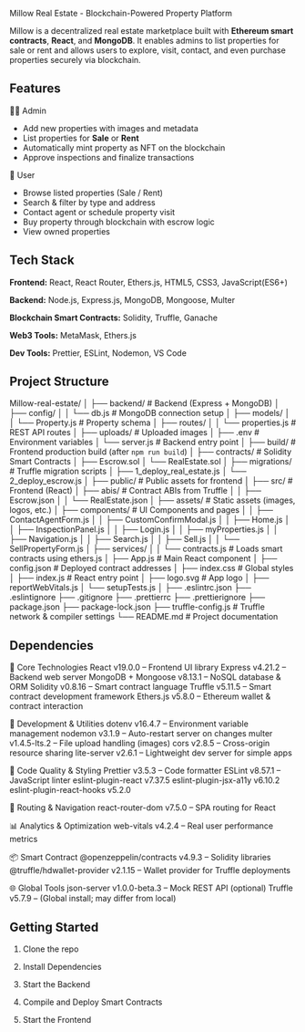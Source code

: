 
Millow Real Estate - Blockchain-Powered Property Platform

Millow is a decentralized real estate marketplace built with **Ethereum smart contracts**, **React**, and **MongoDB**. It enables admins to list properties for sale or rent and allows users to explore, visit, contact, and even purchase properties securely via blockchain.


## Features
🧑‍💼 Admin
- Add new properties with images and metadata
- List properties for **Sale** or **Rent**
- Automatically mint property as NFT on the   blockchain
- Approve inspections and finalize transactions

👥 User
- Browse listed properties (Sale / Rent)
- Search & filter by type and address
- Contact agent or schedule property visit
- Buy property through blockchain with escrow logic
- View owned properties
## Tech Stack

**Frontend:** React, React Router, Ethers.js, HTML5, CSS3, JavaScript(ES6+)

**Backend:** Node.js, Express.js, MongoDB, Mongoose, Multer 

**Blockchain Smart Contracts:** Solidity, Truffle, Ganache

**Web3 Tools:** MetaMask, Ethers.js

**Dev Tools:** Prettier, ESLint, Nodemon, VS Code

## Project Structure
Millow-real-estate/
│
├── backend/                     # Backend (Express + MongoDB)
│   ├── config/
│   │   └── db.js                # MongoDB connection setup
│   ├── models/
│   │   └── Property.js          # Property schema
│   ├── routes/
│   │   └── properties.js        # REST API routes
│   ├── uploads/                 # Uploaded images
│   ├── .env                     # Environment variables
│   └── server.js                # Backend entry point
│
├── build/                       # Frontend production build (after `npm run build`)
│
├── contracts/                   # Solidity Smart Contracts
│   ├── Escrow.sol
│   └── RealEstate.sol
│
├── migrations/                  # Truffle migration scripts
│   ├── 1_deploy_real_estate.js
│   └── 2_deploy_escrow.js
│
├── public/                      # Public assets for frontend
│
├── src/                         # Frontend (React)
│   ├── abis/                    # Contract ABIs from Truffle
│   │   ├── Escrow.json
│   │   └── RealEstate.json
│   ├── assets/                  # Static assets (images, logos, etc.)
│   ├── components/              # UI Components and pages
│   │   ├── ContactAgentForm.js
│   │   ├── CustomConfirmModal.js
│   │   ├── Home.js
│   │   ├── InspectionPanel.js
│   │   ├── Login.js
│   │   ├── myProperties.js
│   │   ├── Navigation.js
│   │   ├── Search.js
│   │   ├── Sell.js
│   │   └── SellPropertyForm.js
│   ├── services/
│   │   └── contracts.js         # Loads smart contracts using ethers.js
│   ├── App.js                   # Main React component
│   ├── config.json              # Deployed contract addresses
│   ├── index.css                # Global styles
│   ├── index.js                 # React entry point
│   ├── logo.svg                 # App logo
│   ├── reportWebVitals.js
│   └── setupTests.js
│
├── .eslintrc.json
├── .eslintignore
├── .gitignore
├── .prettierrc
├── .prettierignore
├── package.json
├── package-lock.json
├── truffle-config.js           # Truffle network & compiler settings
└── README.md                   # Project documentation

## Dependencies

🧱 Core Technologies
React v19.0.0 – Frontend UI library
Express v4.21.2 – Backend web server
MongoDB + Mongoose v8.13.1 – NoSQL database & ORM
Solidity v0.8.16 – Smart contract language
Truffle v5.11.5 – Smart contract development framework
Ethers.js v5.8.0 – Ethereum wallet & contract interaction 

🧰 Development & Utilities
dotenv v16.4.7 – Environment variable management
nodemon v3.1.9 – Auto-restart server on changes
multer v1.4.5-lts.2 – File upload handling (images)
cors v2.8.5 – Cross-origin resource sharing
lite-server v2.6.1 – Lightweight dev server for simple apps

🎨 Code Quality & Styling
Prettier v3.5.3 – Code formatter
ESLint v8.57.1 – JavaScript linter
eslint-plugin-react v7.37.5
eslint-plugin-jsx-a11y v6.10.2
eslint-plugin-react-hooks v5.2.0

🧭 Routing & Navigation
react-router-dom v7.5.0 – SPA routing for React

📊 Analytics & Optimization
web-vitals v4.2.4 – Real user performance metrics

📦 Smart Contract 
@openzeppelin/contracts v4.9.3 – Solidity libraries
@truffle/hdwallet-provider v2.1.15 – Wallet provider for Truffle deployments

🌐 Global Tools
json-server v1.0.0-beta.3 – Mock REST API (optional)
Truffle v5.7.9 – (Global install; may differ from local)


## Getting Started

1. Clone the repo

2. Install Dependencies

3. Start the Backend

4. Compile and Deploy Smart Contracts

5. Start the Frontend
